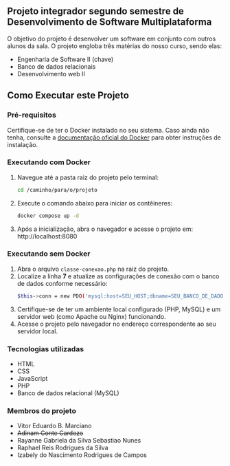 ## Projeto integrador segundo semestre de Desenvolvimento de Software Multiplataforma

O objetivo do projeto é desenvolver um software em conjunto com outros alunos da sala.
O projeto engloba três matérias do nosso curso, sendo elas:

- Engenharia de Software II (chave)
- Banco de dados relacionais
- Desenvolvimento web II

## Como Executar este Projeto

### Pré-requisitos

Certifique-se de ter o Docker instalado no seu sistema. Caso ainda não tenha, consulte a [documentação oficial do Docker](https://docs.docker.com/get-started/get-docker/) para obter instruções de instalação.

### Executando com Docker

1. Navegue até a pasta raiz do projeto pelo terminal:
   ```bash
   cd /caminho/para/o/projeto
2. Execute o comando abaixo para iniciar os contêineres:
   ```bash
   docker compose up -d
3. Após a inicialização, abra o navegador e acesse o projeto em:
http://localhost:8080


### Executando sem Docker

1. Abra o arquivo `classe-conexao.php` na raiz do projeto.
2. Localize a linha **7** e atualize as configurações de conexão com o banco de dados conforme necessário:
   ```bash
   $this->conn = new PDO('mysql:host=SEU_HOST;dbname=SEU_BANCO_DE_DADOS', 'USUARIO', 'SENHA');

3. Certifique-se de ter um ambiente local configurado (PHP, MySQL) e um servidor web (como Apache ou Nginx) funcionando.
4. Acesse o projeto pelo navegador no endereço correspondente ao seu servidor local.

### Tecnologias utilizadas

- HTML
- CSS
- JavaScript
- PHP
- Banco de dados relacional (MySQL)

### Membros do projeto

- Vitor Eduardo B. Marciano
- ~~Adinam Conte Cardozo~~
- Rayanne Gabriela da Silva Sebastiao Nunes
- Raphael Reis Rodrigues da Silva
- Izabely do Nascimento Rodrigues de Campos
